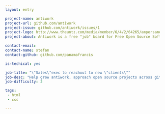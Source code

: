 ```yaml
---
layout: entry

project-name: antiwork
project-url: github.com/antiwork
project-issue: github.com/antiwork/issues/1
project-logo: http://www.theuntz.com/media/member/6/4/2/64265/ampersand.jpg
project-about: Antiwork is a free "job" board for Free Open Source Software (FOSS). 

contact-email: 
contact-name: stefan
contact-github: github.com/panamafrancis

is-techical: yes

job-title: "\"Sales\"exec to reachout to new \"clients\""
job-desc: "Help grow antiwork, approach open source projects across github and the wider web introducing them to the site and hopefully encourage them to add job postings and spread the word."
job-difficulty: 3

tags: 
 - html
 - css

---
```

